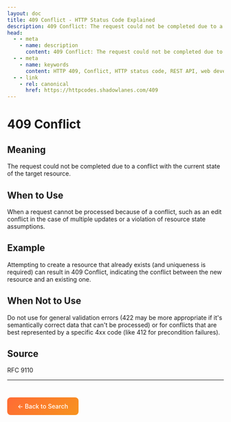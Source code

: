 ```yaml
---
layout: doc
title: 409 Conflict - HTTP Status Code Explained
description: 409 Conflict: The request could not be completed due to a conflict with the current state of the target resource....
head:
  - - meta
    - name: description
      content: 409 Conflict: The request could not be completed due to a conflict with the current state of the target resource....
  - - meta
    - name: keywords
      content: HTTP 409, Conflict, HTTP status code, REST API, web development
  - - link
    - rel: canonical
      href: https://httpcodes.shadowlanes.com/409
---
```


<script setup>
const structuredData = {
  "@context": "https://schema.org",
  "@type": "TechArticle",
  "headline": "409 Conflict - HTTP Status Code",
  "description": "The request could not be completed due to a conflict with the current state of the target resource.",
  "url": "https://httpcodes.shadowlanes.com/409",
  "keywords": "HTTP 409, Conflict, HTTP status code",
  "articleBody": "The request could not be completed due to a conflict with the current state of the target resource. When a request cannot be processed because of a conflict, such as an edit conflict in the case of multiple updates or a violation of resource state assumptions.",
  "publisher": {
    "@type": "Organization",
    "name": "HTTP Codes Explainer"
  }
}
</script>

<script type="application/ld+json" v-html="JSON.stringify(structuredData)"></script>

# 409 Conflict

## Meaning

The request could not be completed due to a conflict with the current state of the target resource.

## When to Use

When a request cannot be processed because of a conflict, such as an edit conflict in the case of multiple updates or a violation of resource state assumptions.

## Example

Attempting to create a resource that already exists (and uniqueness is required) can result in 409 Conflict, indicating the conflict between the new resource and an existing one.

## When Not to Use

Do not use for general validation errors (422 may be more appropriate if it's semantically correct data that can't be processed) or for conflicts that are best represented by a specific 4xx code (like 412 for precondition failures).

## Source

RFC 9110

---

<div style="margin-top: 40px;">
  <a href="/" style="display: inline-block; padding: 12px 24px; background: linear-gradient(135deg, #ff6b35, #f7931e); color: white; text-decoration: none; border-radius: 8px; font-weight: 500;">← Back to Search</a>
</div>
